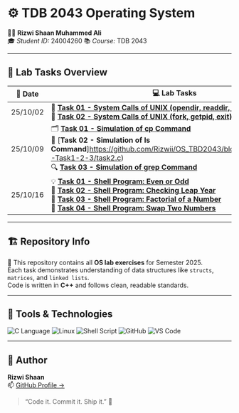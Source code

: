 
# ⚙️ TDB 2043 Operating System

👨‍💻 **Rizwi Shaan Muhammed Ali**  
🎓 *Student ID:* 24004260
📚 *Course:* TDB 2043 

---

## 🧪 Lab Tasks Overview

| 📅 **Date** | 💻 **Lab Tasks** |
|-------------|------------------|
| 25/10/02 | 🧩 [**Task 01 - System Calls of UNIX (opendir, readdir, closedir)**](https://github.com/Rizwii/OS_TBD2043/blob/main/25_10_02-Task1-2/task1.c#L5)<br>🔧 [**Task 02 - System Calls of UNIX (fork, getpid, exit)**](https://github.com/Rizwii/OS_TBD2043/blob/main/25_10_02-Task1-2/task2.c) |
| 25/10/09 | 🗂️ [**Task 01 - Simulation of cp Command**](https://github.com/Rizwii/OS_TBD2043/blob/main/25_10_09-Task1-2-3/task1.c)<br>📁 [**Task 02 - Simulation of ls Command**]https://github.com/Rizwii/OS_TBD2043/blob/main/25_10_09-Task1-2-3/task2.c)<br>🔍 [**Task 03 - Simulation of grep Command**](https://github.com/Rizwii/OS_TBD2043/blob/main/25_10_09-Task1-2-3/task3.c) |
| 25/10/16 | 💡 [**Task 01 - Shell Program: Even or Odd**](https://github.com/Rizwii/OS_TBD2043/blob/main/25_10_16-Task1-2-3-4/task1.sh)<br>🌙 [**Task 02 - Shell Program: Checking Leap Year**](https://github.com/Rizwii/OS_TBD2043/blob/main/25_10_16-Task1-2-3-4/task2.sh)<br>🧮 [**Task 03 - Shell Program: Factorial of a Number**](https://github.com/Rizwii/OS_TBD2043/blob/main/25_10_16-Task1-2-3-4/task3.sh)<br>🔁 [**Task 04 - Shell Program: Swap Two Numbers**](https://github.com/Rizwii/OS_TBD2043/blob/main/25_10_16-Task1-2-3-4/task4.sh) |

---

## 🏗️ Repository Info

🚀 This repository contains all **OS lab exercises** for Semester 2025.  
Each task demonstrates understanding of data structures like `structs`, `matrices`, and `linked lists`.  
Code is written in **C++** and follows clean, readable standards.

---

## 🧰 Tools & Technologies

![C Language](https://img.shields.io/badge/C%20Language-00599C?style=for-the-badge&logo=c&logoColor=white)
![Linux](https://img.shields.io/badge/Linux-FCC624?style=for-the-badge&logo=linux&logoColor=black)
![Shell Script](https://img.shields.io/badge/Shell%20Script-4EAA25?style=for-the-badge&logo=gnu-bash&logoColor=white)
![GitHub](https://img.shields.io/badge/GitHub-181717?style=for-the-badge&logo=github)
![VS Code](https://img.shields.io/badge/VS%20Code-007ACC?style=for-the-badge&logo=visualstudiocode)


---

## 🌟 Author
**Rizwi Shaan**  
📫 [GitHub Profile →](https://github.com/Rizwii)

> “Code it. Commit it. Ship it.” 🧠
